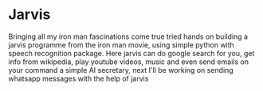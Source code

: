# Jarvis
 Bringing all my iron man fascinations come true tried hands on building a jarvis programme from the iron man movie, using simple python with speech recognition package. Here jarvis can do google search for you, get info from wikipedia, play youtube videos, music and even send emails on your command a simple AI secretary, next I'll be working on sending whatsapp messages with the help of jarvis
